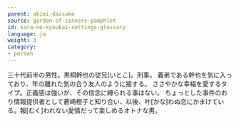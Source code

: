 ```yaml
---
parent: akimi-daisuke
source: garden-of-sinners-pamphlet
id: kara-no-kyoukai-settings-glossary
language: ja
weight: 3
category:
- person
---
```


三十代前半の男性。黒桐幹也の従兄[いとこ]。刑事。
義弟である幹也を気に入っており、年の離れた気の合う友人のように接する。
ささやかな幸福を愛するタイプ。正義感は強いが、その信念に縛られる事はない。
ちょっとした事件のおり情報提供者として蒼崎橙子と知り合い、以後、叶[かな]わぬ恋にかまけている。報[むく]われない愛情だって楽しめるオトナな男。
